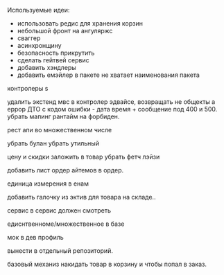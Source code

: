 Используемые идеи:

 - использовать редис для хранения корзин
 - небольшой фронт на ангуляржс
 - сваггер
 - асинхронщину
 - безопасность прикрутить
 - сделать гейтвей сервис
 - добавить хэндлеры
 - добавить емэйлер
   в пакете не хватает наименования пакета

контролеры s

удалить экстенд мвс в контролер эдвайсе, возвращать не общекты а еррор ДТО с кодом ошибки - дата время + сообщение под 400 и 500. убрать мапинг рантайм на форбиден.

рест апи во множественном числе

убрать булан
убрать утильный

цену и скидки заложить в товар
убрать фетч лэйзи

добавить лист ордер айтемов в ордер.

единица измерения в енам

добавить галочку из эктив для товара на складе..

сервис в сервис должен смотреть

едиснтвенноме/множественное в базе

мок в дев профиль

вынести в отдельный репозиторий.


базовый механиз накидать товар в корзину и чтобы попал в заказ. 